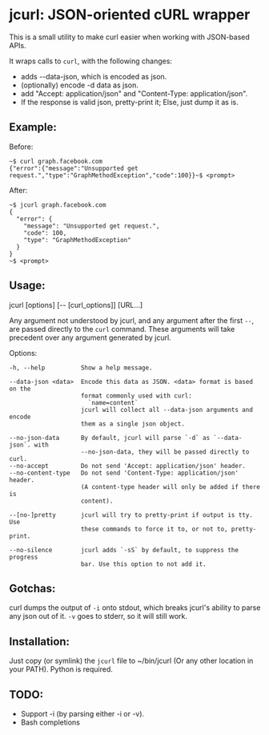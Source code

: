 jcurl: JSON-oriented cURL wrapper
=================================

This is a small utility to make curl easier when working with JSON-based APIs.

It wraps calls to `curl`, with the following changes:

- adds --data-json, which is encoded as json.
- (optionally) encode -d data as json.
- add "Accept: application/json" and "Content-Type: application/json".
- If the response is valid json, pretty-print it; Else, just dump it as is.


Example:
--------
  Before:

    ~$ curl graph.facebook.com
    {"error":{"message":"Unsupported get request.","type":"GraphMethodException","code":100}}~$ <prompt>


  After:

    ~$ jcurl graph.facebook.com
    {
      "error": {
        "message": "Unsupported get request.",
        "code": 100,
        "type": "GraphMethodException"
      }
    }
    ~$ <prompt>



Usage:
------
  jcurl [options] [-- [curl_options]] [URL...]

  Any argument not understood by jcurl, and any argument after the first `--`,
  are passed directly to the `curl` command. These arguments will take precedent
  over any argument generated by jcurl.

  Options:

    -h, --help          Show a help message.

    --data-json <data>  Encode this data as JSON. <data> format is based on the
                        format commonly used with curl:
                          `name=content`
                        jcurl will collect all --data-json arguments and encode
                        them as a single json object.

    --no-json-data      By default, jcurl will parse `-d` as `--data-json`. with
                        --no-json-data, they will be passed directly to curl.
    --no-accept         Do not send 'Accept: application/json' header.
    --no-content-type   Do not send 'Content-Type: application/json' header.
                        (A content-type header will only be added if there is
                        content).

    --[no-]pretty       jcurl will try to pretty-print if output is tty. Use
                        these commands to force it to, or not to, pretty-print.

    --no-silence        jcurl adds `-sS` by default, to suppress the progress
                        bar. Use this option to not add it.

Gotchas:
--------
  curl dumps the output of `-i` onto stdout, which breaks jcurl's ability to
  parse any json out of it. `-v` goes to stderr, so it will still work.


Installation:
-------------
  Just copy (or symlink) the `jcurl` file to ~/bin/jcurl (Or any other location
  in your PATH).
  Python is required.



TODO:
-----
  - Support -i (by parsing either -i or -v).
  - Bash completions
